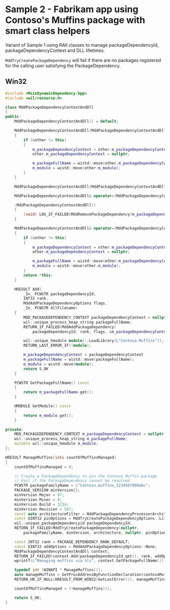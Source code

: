 # Sample 2 - Fabrikam app using Contoso's Muffins package with smart class helpers

Variant of Sample 1 using RAII classes to manage packageDependencyId, packageDependencyContext and DLL lifetimes.

```MddTryCreatePackageDependency``` will fail if there are no packages registered for the calling user satisfying the PackageDependency.

## Win32

```c++
#include <MsixDynamicDependency.hpp>
#include <wil/resource.h>

class MddPackageDependencyContextAndDll
{
public:
    MddPackageDependencyContextAndDll() = default;

    MddPackageDependencyContextAndDll(MddPackageDependencyContextAndDll&& other)
    {
        if (&other != this)
        {
            m_packageDependencyContext = other.m_packageDependencyContext;
            other.m_packageDependencyContext = nullptr;

            m_packageFullName = wistd::move(other.m_packageDependencyContext);
            m_module = wistd::move(other.m_module);
        }
    }

    MddPackageDependencyContextAndDll(MddPackageDependencyContextAndDll&) = delete;

    MddPackageDependencyContextAndDll& operator=(MddPackageDependencyContextAndDll&) = delete;

    ~MddPackageDependencyContextAndDll()
    {
        (void) LOG_IF_FAILED(MddRemovePackageDependency(m_packageDependencyContext));
    }

    MddPackageDependencyContextAndDll& operator=(MddPackageDependencyContextAndDll&& other)
    {
        if (&other != this)
        {
            m_packageDependencyContext = other.m_packageDependencyContext;
            other.m_packageDependencyContext = nullptr;

            m_packageFullName = wistd::move(other.m_packageDependencyContext);
            m_module = wistd::move(other.m_module);
        }
        return *this;
    }

    HRESULT Add(
        _In_ PCWSTR packageDependencyId,
        INT32 rank,
        MddAddPackageDependencyOptions flags,
        _In_ PCWSTR dllFilename)
    {
        MDD_PACKAGEDEPENDENCY_CONTEXT packageDependencyContext = nullptr;
        wil::unique_process_heap_string packageFullName;
        RETURN_IF_FAILED(MddAddPackageDependency(
            packageDependencyId, rank, flags, &m_packageDependencyContext , &m_packageFullName));

        wil::unique_hmodule module(::LoadLibrary(L"Contoso-Muffins"));
        RETURN_LAST_ERROR_IF(!module);

        m_packageDependencyContext = packageDependencyContext
        m_packageFullName = wistd::move(packageFullName);
        m_module = wistd::move(module);
        return S_OK
    }

    PCWSTR GetPackageFullName() const
    {
        return m_packageFullName.get();
    }

    HMODULE GetModule() const
    {
        return m_module.get();
    }

private:
    MDD_PACKAGEDEPENDENCY_CONTEXT m_packageDependencyContext = nullptr;
    wil::unique_process_heap_string m_packageFullName;
    mutable wil::unique_hmodule m_module;
};

HRESULT ManageMuffins(int& countOfMuffinsManaged)
{
    countOfMuffinsManaged = 0;

    // Create a PackageDependency to pin the Contoso Muffin package
    // Fail if the PackageDependency cannot be resolved
    PCWSTR packageFamilyName = L"Contoso.muffins_1234567890abc";
    PACKAGE_VERSION minVersion{};
    minVersion.Major = 87;
    minVersion.Minor = 0;
    minVersion.Build = 1234;
    minVersion.Revision = 567;
    const auto architectureFilter = MddPackageDependencyProcessorArchitectures::None;
    const UINT32 pinOptions = MddTryCreatePackageDependencyOptions::LifecycleHint_Process;
    wil::unique_packagedependencyid packageDependencyId;
    RETURN_IF_FAILED(MddTryCreatePackageDependency(nullptr,
        packageFamilyName, minVersion, architecture, nullptr, pinOptions, &packageDependencyId));

    const INT32 rank = PACKAGE_DEPENDENCY_RANK_DEFAULT;
    const UINT32 addOptions = MddAddPackageDependencyOptions::None;
    MddPackageDependencyContextAndDll context;
    RETURN_IF_FAILED(context.Add(packageDependencyId.get(), rank, addOptions, L"Contoso-Muffins"));
    wprintf(L"Managing muffins via %ls", context.GetPackageFullName());

    typedef int (WINAPI * ManageMuffins)();
    auto manageMuffins = GetProcAddressByFunctionDeclaration(contosoMuffinsDll, ManageMuffins);
    RETURN_HR_IF_NULL(HRESULT_FROM_WIN32(GetLastError()), manageMuffins);

    countOfMuffinsManaged = (*manageMuffins)();

    return S_OK;
}
```
